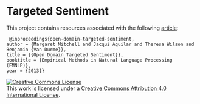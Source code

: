 # Targeted Sentiment

This project contains resources associated with the following <a href="http://www.cs.jhu.edu/~vandurme/papers/open-domain-targeted-sentiment-emnlp-2013.pdf">article</a>:

     @inproceedings{open-domain-targeted-sentiment,
	author = {Margaret Mitchell and Jacqui Aguilar and Theresa Wilson and Benjamin {Van Durme}},
	title = {{Open Domain Targeted Sentiment}},
	booktitle = {Empirical Methods in Natural Language Processing (EMNLP)},
	year = {2013}}


<a rel="license" href="http://creativecommons.org/licenses/by/4.0/"><img alt="Creative Commons License" style="border-width:0" src="https://i.creativecommons.org/l/by/4.0/88x31.png" /></a><br />This work is licensed under a <a rel="license" href="http://creativecommons.org/licenses/by/4.0/">Creative Commons Attribution 4.0 International License</a>.

